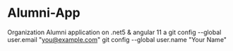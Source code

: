 # Alumni-App
Organization Alumni application on .net5 &amp; angular 11 a 
git config --global user.email "you@example.com"
  git config --global user.name "Your Name"
